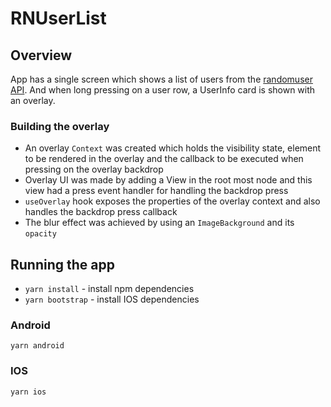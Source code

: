 # RNUserList

## Overview

App has a single screen which shows a list of users from the [randomuser API](https://randomuser.me/api?results=20). And when long pressing on a user row, a UserInfo card is shown with an overlay.

### Building the overlay

- An overlay `Context` was created which holds the visibility state, element to be rendered in the overlay and the callback to be executed when pressing on the overlay backdrop
- Overlay UI was made by adding a View in the root most node and this view had a press event handler for handling the backdrop press
- `useOverlay` hook exposes the properties of the overlay context and also handles the backdrop press callback
- The blur effect was achieved by using an `ImageBackground` and its `opacity`

## Running the app

- `yarn install` - install npm dependencies
- `yarn bootstrap` - install IOS dependencies

### Android

`yarn android`

### IOS

`yarn ios`
